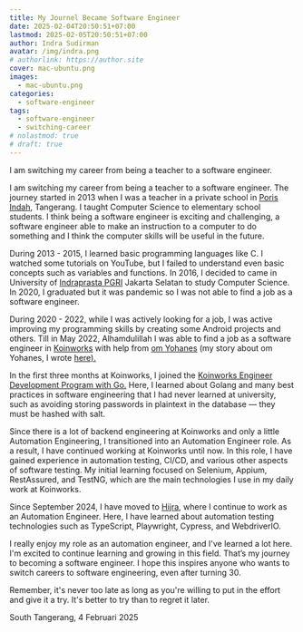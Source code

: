 ```yaml
---
title: My Journel Became Software Engineer
date: 2025-02-04T20:50:51+07:00
lastmod: 2025-02-05T20:50:51+07:00
author: Indra Sudirman
avatar: /img/indra.png
# authorlink: https://author.site
cover: mac-ubuntu.png
images:
  - mac-ubuntu.png
categories:
  - software-engineer
tags:
  - software-engineer
  - switching-career
# nolastmod: true
# draft: true
---
```


I am switching my career from being a teacher to a software engineer.

<!--more-->

I am switching my career from being a teacher to a software engineer. The journey started in 2013 when I was a teacher in a private school in [Poris Indah](https://www.porisindah.sch.id/), Tangerang. I taught Computer Science to elementary school students. I think being a software engineer is exciting and challenging, a software engineer able to make an instruction to a computer to do something and I think the computer skills will be useful in the future.

During 2013 - 2015, I learned basic programming languages like C. I watched some tutorials on YouTube, but I failed to understand even basic concepts such as variables and functions. In 2016, I decided to came in University of [Indraprasta PGRI](https://unindra.ac.id/) Jakarta Selatan to study Computer Science. In 2020, I graduated but it was pandemic so I was not able to find a job as a software engineer.

During 2020 - 2022, while I was actively looking for a job, I was active improving my programming skills by creating some Android projects and others. Till in May 2022, Alhamdulillah I was able to find a job as a software engineer in
[Koinworks](https://www.koinworks.com) with help from [om Yohanes](https://www.facebook.com/yohanes) (my story about om Yohanes, I wrote [here).](/posts/om-yohanes)

In the first three months at Koinworks, I joined the [Koinworks Engineer Development Program with Go.](https://drive.google.com/file/d/17cUk8Jkuk9Q2Wx44Jnv8KS6OBzKsxi0i/view) Here, I learned about Golang and many best practices in software engineering that I had never learned at university, such as avoiding storing passwords in plaintext in the database — they must be hashed with salt.

Since there is a lot of backend engineering at Koinworks and only a little Automation Engineering, I transitioned into an Automation Engineer role. As a result, I have continued working at Koinworks until now. In this role, I have gained experience in automation testing, CI/CD, and various other aspects of software testing. My initial learning focused on Selenium, Appium, RestAssured, and TestNG, which are the main technologies I use in my daily work at Koinworks.

Since September 2024, I have moved to [Hijra](https://hijra.id/), where I continue to work as an Automation Engineer. Here, I have learned about automation testing technologies such as TypeScript, Playwright, Cypress, and WebdriverIO.

I really enjoy my role as an automation engineer, and I've learned a lot here. I'm excited to continue learning and growing in this field. That’s my journey to becoming a software engineer. I hope this inspires anyone who wants to switch careers to software engineering, even after turning 30.

Remember, it's never too late as long as you're willing to put in the effort and give it a try. It's better to try than to regret it later.

South Tangerang, 4 Februari 2025
